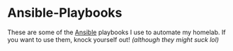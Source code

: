 # Ansible-Playbooks
These are some of the [Ansible](https://www.ansible.com/) playbooks I use to automate my homelab.  If you want to use them, knock yourself out! *(although they might suck lol)*
